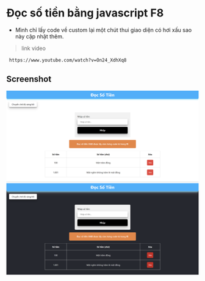 # Đọc số tiền bằng javascript F8

- Mình chỉ lấy code về custom lại một chút thui giao diện có hơi xấu sao này cập nhật thêm.

> link video

```bash
 https://www.youtube.com/watch?v=On24_XdhXq8
```

## Screenshot

<kbd>
<img src="./Screenshots/Screenshot 2024-09-09 215310.png" />
</kbd>

<kbd>
<img src="./Screenshots/Screenshot 2024-09-09 215316.png" />
</kbd>
